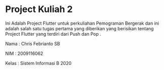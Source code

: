 # Project Kuliah 2

Ini Adalah Project Flutter untuk perkuliahan Pemograman Bergerak dan ini adalah salah satu tugas pertama yang diberikan yang berisikan tentang Project Flutter yang terdiri dari Push dan Pop .

Nama : Chris Febrianto SB

NIM : 2009116062

Kelas : Sistem Informasi B 2020

